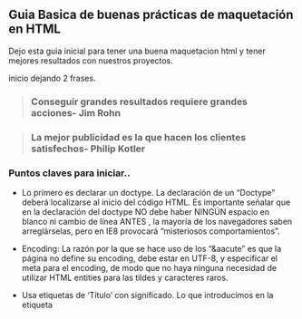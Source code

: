 ## Guia Basica de buenas prácticas de maquetación en HTML

Dejo esta guia inicial para tener una buena maquetacion html y tener mejores resultados con nuestros proyectos.

inicio dejando 2 frases.

> ### Conseguir grandes resultados requiere grandes acciones- Jim Rohn

> ### La mejor publicidad es la que hacen los clientes satisfechos- Philip Kotler

### Puntos claves para iniciar..

- Lo primero es declarar un doctype. La declaración de un “Doctype” deberá localizarse al inicio del código HTML.
Es importante señalar que en la declaración del doctype NO debe haber NINGÚN espacio en blanco ni cambio de línea ANTES , la mayoría de los navegadores saben arreglárselas, pero en IE8 provocará “misteriosos comportamientos”.

- Encoding: La razón por la que se hace uso de los “&aacute” es que la página no define su encoding, debe estar en UTF-8, y especificar el meta para el encoding, de modo que no haya ninguna necesidad de utilizar HTML entities para las tildes y caracteres raros.


- Usa etiquetas de ‘Título’ con significado. Lo que introducimos en la etiqueta <title> es lo que Google utiliza para su lista de resultados.

- Usa metaetiquetas descriptivas. Las metaetiquetas descriptivas ayudan a que los robots de los buscadores obtengan mayor información acerca de las páginas.

La Metaetiqueta “Description” : Esta metaetiqueta describe el propósito principal de una página. Deberá ser diferente en cada página o sección. Google también utiliza el contenido de ésta y lo muestra en los resultados de búsqueda.
Para no saturar las descripciones es mejor que incluyas contenido conciso que atraiga a tus potenciales visitantes.

Metaetiqueta “keywords‟ (palabras clave) 
Esta metaetiqueta incluye palabras separadas por comas que son relevantes al contenido de la página y al igual que la metaetiqueta “description‟, debe ser concisa y directa.

- Utiliza divs “<div>” para maquetar y dividir tu contenido en zonas o secciones
El primer paso que debes tener en cuenta es dividir el contenido de la página en secciones principales para organizar la información de la misma. Con esto garantizarás un contenido ordenado y con una buena arquitectura de la información.

- Por regla general NO utilizar tablas, A MENOS que se trate de información tabulada,
pues si la naturaleza de la información es una relación de datos tabulados, entonces nada mejor que una tabla para representarla (ej: tablas comparativas, desgloses, una relación de elementos con sus respectivas propiedades, etc).

incorrecto: que el marco del sitio sea una tabla que lo envuelve todo para darle estructura
correcto: que una tabla con “info tabulada” forme “parte” del cuerpo de un contenido (ej: http://en.wikipedia.org/wiki/Comparison_of_web_application_frameworks o http://drupal.org/project/usage/drupal).

- SEO: cabecera y logos como imágenes son anti-SEO, se deben utilizar trucos para representar textos (aunque estén ocultos bajo las imágenes) y en cualquier caso los “alt” y “title” de esas imágenes son bastante importante.

- Separa el contenido de la página HTML del estilo con que se muestra
El código HTML contendrá la información, el código CSS el estilo y la manera en que se presenta. Siempre hay que usar estilos separados y no dentro de la página HTML. Así el código será más limpio y permitirá modificaciones de manera más eficaz.

- Intenta unificar todos los estilos en una sola hoja de estilos

Cada archivo implica una solicitud HTTP, lo cual hace que el tiempo de carga de la página sea más lento.

Cuando son muchos CSS para IE se utiliza el “@import”, que permite entonces exceder el límite de 30, pero mucho mejor es utilizar un framework que permita “agregar” los ficheros CSS y JS en un único fichero para CSS y un único fichero para JS (lo cual resuelve el problema de las descargas paralelas).

- Intenta tener la menor cantidad de ficheros externos de JavaScript 
No es recomendable atiborrar nuestro código HTML de llamadas a ficheros externos.
Tener el código JavaScript en ficheros aparte con extensión JS, y aunque a veces hará falta poner algo del código en la página, este debe ser de mínimo impacto.

- Utiliza siempre que sea posible funcionalidades de CSS2 en lugar código JavaScript para los estilos como el hover con lo que se evita estar cargando innecesariamente la ejecución del JavaScript.

- Usar las etiquetas de encabezados “<h1>…<h6>” de manera jerárquica para otorgar importancia a nuestro contenido y que éste sea clasificado acertadamente.

- Haz un buen uso de las etiquetas HTML

Aquí te detallo algunos ejemplos:

– Usar la etiqueta <p> para los párrafos apropiadamente y no hacer uso abusivo de los saltos de linea <br> . Para añadir espacio entre párrafos hay que ayudarnos de CSS usando propiedades como ‘padding’ o ‘margin’.

– Estudiar más el potencial de los padding para ahorrarse estar repitiendo margins en los elementos que están en una misma región.

– No realizar alineaciones centradas forzadas en atributos HTML para centrar la página. Utilizaremos márgenes automáticos para centrar el div contenedor.

– Si quieres resaltar algún texto es mejor usar “em” o “strong” en lugar de usar “i” o “b”

- No abusar del uso de <div>

Evitar saturar el código de <div> anidados. Hay que usarlos cuando no haya otro elemento html que represente lo que necesitamos.

No hay que usar las DIVS como sustituto de elementos lineales para obtener elementos de bloque. En ese caso hay que utilizar elementos lineales apoyados en las propiedad ‘display: block’ de CSS.

15. No abusar de float

Esto es muy importante, para garantizar la compatibilidad entre los diferentes navegadores, los divs no deben ser flotados masivamente porque en muchos browsers (IE6 por ejemplo) el sitio se rompe de mala manera, los float se deben utilizar solamente en los casos que ya están identificados como válidos y multi-browser.

- Para maquetar los menús te recomendamos utilizar una lista desordenada <ul>

- Fíjate que has cerrado todas tus etiquetas.

- Usa minúsculas en tus etiquetas y atributos para facilitar la lectura de tu código.

- Usar los atributos “alt” y “title” para las imágenes

El atributo “alt” significa “texto alternativo”, y quiere decir, que si no se encuentra la imagen se debe mostrar ese texto, entonces un error común es introducir toda una oración, lo cuál rompería horriblemente la página si le pedimos al navegador que no muestre las imágenes, en la vida real esto solo ocurre para los navegadores textuales (de consola) o cuando una imagen está rota y no es encontrada.
los buscadores comprenden el significado de la imagen por su “title” que es realmente el título que sí puede llevar una oración explicativa, y entonces es el title quien es SEO, lo que pasa es que “en ausencia del title” los buscadores intentan encontrar significado textual en el “alt”.

- Utilizar etiquetas <fieldset> y <label> en los formularios

Es útil utilizar la etiqueta <label> para dar nombre a los elementos de un formulario y eliminar el uso de la etiqueta párrafo <p> o para evitar introducir texto sin etiqueta alguna. Igualmente es importante dividir los sets dentro de los formularios mediante la etiqueta <fieldset> y cuando sea necesario nombrar los set mediante la etiqueta <legend>.

- Evitar tener una hoja de estilo diferente en dependencia del navegador o de la versión de este.

Es posible evitar estos tweak&twist si se tiene dominio de CSS2 y CSS3, y en general de correcta maquetación multi-browser, puesto que es posible utilizar un único fichero CSS con reglas que tomen en cuentan algunas particularidades entre los diferentes browsers (ej: poner primero las reglas específicas para cada navegador y finalmente la regla CSS3 que por estar de última predominará en caso de que el navegador la soporte).

Pero si de todas formas nos encontramos haciendo semejante condicional (suele pasar cuando uno va a arreglar algo que ya está hecho y no se pretende re-hacerlo completamente nuevo) entonces hay que destacar que las reglas en ese otro fichero CSS deben ser la mínima cantidad posible.

- Ordena tu código con tabulaciones adecuadas ya que es una buena práctica para que sea fácilmente modificable y entendible por ti mismo o si es necesario por otra persona que continúe el desarrollo.

- Comenta tu código

Destacar que los comentarios deben ser sintéticos y decorosos, ya que pueden ser vistos por el usuario, la página se despacha con los comentarios HTML incluídos, y lo mismo para CSS y JS, entonces no está bien comentar como si estuviésemos hablando en familia, porque puede terminar teniendo una mayor audiencia en caso de que alguien quiera inspeccionar por dentro…..

- Valida el código
Es una herramienta muy útil que puede ayudarte a encontrar errores tales como olvidar cerrar una etiqueta, haber cerrado un estilo con dos puntos en lugar de punto y coma y un largo etc. Te animamos a usar el validador del W3C.


> **Si tienes alguna sugerencia o quieres aportar algo mas te invito a que edites esta guia y agregues datos de acuerdo a tu experiencia :)**


**Salu2.**


